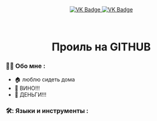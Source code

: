 <div id="badges" align="center">
  <a href= "https://vk.com/rtf_03"> 
    <img src="https://img.shields.io/badge/VK-blue?style-for-the-badge&logo=VK&logoColor=white" alt="VK Badge"/> 
  </a>
  
  <a href="https://mail.google.com/mail/u/1/#inbox"> 
    <img src="https://img.shields.io/badge/EMAIL-red?style-for-the-badge&logo=Gmail&logoColor-white" alt="VK Badge"/> 
  </a>
</div>
  ﻿
﻿
<div id="viewprof" align="center">
  <img src="https://komarev.com/ghpvc/?username=rompersLoppy03&style-flat-square&color=blue" alt="" /> 
</div>
﻿
<div id="heythere" align="center"> 
  <h1> Проиль на GITHUB </h1>
</div>

### :man_technologist: Обо мне :

- :house: люблю сидеть дома
- :wine_glass: ВИНО!!!
- :money_with_wings: ДЕНЬГИ!!!

### 🛠️: Языки и инструменты :
